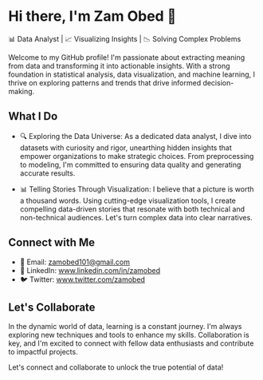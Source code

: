 # Hi there, I'm Zam Obed 👋

📊 Data Analyst | 📈 Visualizing Insights | 📉 Solving Complex Problems

Welcome to my GitHub profile! I'm passionate about extracting meaning from data and transforming it into actionable insights. With a strong foundation in statistical analysis, data visualization, and machine learning, I thrive on exploring patterns and trends that drive informed decision-making.

## What I Do

- 🔍 Exploring the Data Universe: As a dedicated data analyst, I dive into datasets with curiosity and rigor, unearthing hidden insights that empower organizations to make strategic choices. From preprocessing to modeling, I'm committed to ensuring data quality and generating accurate results.

- 📊 Telling Stories Through Visualization: I believe that a picture is worth a thousand words. Using cutting-edge visualization tools, I create compelling data-driven stories that resonate with both technical and non-technical audiences. Let's turn complex data into clear narratives.

## Connect with Me

- 📧 Email: zamobed101@gmail.com
- 💼 LinkedIn: www.linkedin.com/in/zamobed
- 🐦 Twitter: www.twitter.com/zamobed

## Let's Collaborate

In the dynamic world of data, learning is a constant journey. I'm always exploring new techniques and tools to enhance my skills. Collaboration is key, and I'm excited to connect with fellow data enthusiasts and contribute to impactful projects.

Let's connect and collaborate to unlock the true potential of data!
